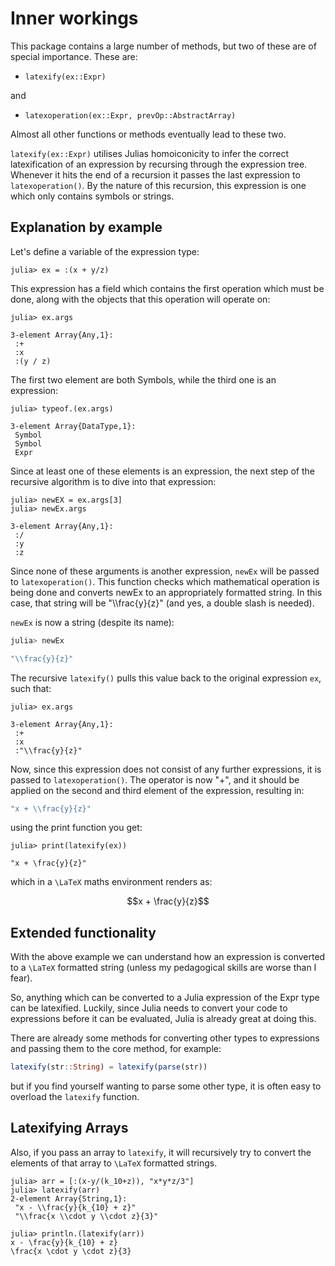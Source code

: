 # Inner workings

This package contains a large number of methods, but two of these are of special importance.
These are:

- `latexify(ex::Expr)`

and

- `latexoperation(ex::Expr, prevOp::AbstractArray)`

Almost all other functions or methods eventually lead to these two.

`latexify(ex::Expr)` utilises Julias homoiconicity to infer the correct latexification of an expression by recursing through the expression tree. Whenever it hits the end of a recursion it passes the last expression to `latexoperation()`.
By the nature of this recursion, this expression is one which only contains symbols or strings.

## Explanation by example

Let's define a variable of the expression type:
```julia-repl
julia> ex = :(x + y/z)
```

This expression has a field which contains the first operation which must be done, along with the objects that this operation will operate on:
```julia-repl
julia> ex.args

3-element Array{Any,1}:
 :+      
 :x      
 :(y / z)
```

The first two element are both Symbols, while the third one is an expression:
```julia-repl
julia> typeof.(ex.args)

3-element Array{DataType,1}:
 Symbol
 Symbol
 Expr
```

Since at least one of these elements is an expression, the next step of the recursive algorithm is to dive into that expression:

```julia-repl
julia> newEX = ex.args[3]
julia> newEx.args

3-element Array{Any,1}:
 :/
 :y
 :z
```

Since none of these arguments is another expression, `newEx` will be passed to `latexoperation()`.
This function checks which mathematical operation is being done and converts newEx to an appropriately formatted string.
In this case, that string will be "\\\\frac{y}{z}" (and yes, a double slash is needed).

`newEx` is now a string (despite its name):


```julia
julia> newEx

"\\frac{y}{z}"
```

The recursive `latexify()` pulls this value back to the original expression `ex`, such that:

```julia-repl
julia> ex.args

3-element Array{Any,1}:
 :+      
 :x      
 :"\\frac{y}{z}"
```

Now, since this expression does not consist of any further expressions, it is passed to `latexoperation()`.
The operator is now "+", and it should be applied on the second and third element of the expression, resulting in:

```julia
"x + \\frac{y}{z}"
```

using the print function you get:

```julia-repl
julia> print(latexify(ex))

"x + \frac{y}{z}"
```

which in a ``\LaTeX`` maths environment renders as:

```math
x + \frac{y}{z}
```



## Extended functionality


With the above example we can understand how an expression is converted to a ``\LaTeX`` formatted string (unless my pedagogical skills are worse than I fear).

So, anything which can be converted to a Julia expression of the Expr type can be latexified.
Luckily, since Julia needs to convert your code to expressions before it can be evaluated, Julia is already great at doing this.

There are already some methods for converting other types to expressions and passing them to the core method, for example:
```julia
latexify(str::String) = latexify(parse(str))
```
but if you find yourself wanting to parse some other type, it is often easy to overload the `latexify` function.


## Latexifying Arrays
Also, if you pass an array to `latexify`, it will recursively try to convert the elements of that array to ``\LaTeX`` formatted strings.


```julia-repl
julia> arr = [:(x-y/(k_10+z)), "x*y*z/3"]
julia> latexify(arr)
2-element Array{String,1}:
 "x - \\frac{y}{k_{10} + z}"     
 "\\frac{x \\cdot y \\cdot z}{3}"

julia> println.(latexify(arr))
x - \frac{y}{k_{10} + z}
\frac{x \cdot y \cdot z}{3}
```
